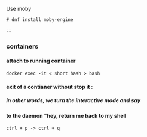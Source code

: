 Use moby
```
# dnf install moby-engine

```

--

### containers

#### attach to running container 
` docker exec -it < short hash > bash `

#### exit of a contianer without stop it :
##### in other words, we turn the interactive mode and say
#### to the daemon "hey, return me back to my shell
` ctrl + p -> ctrl + q  `
